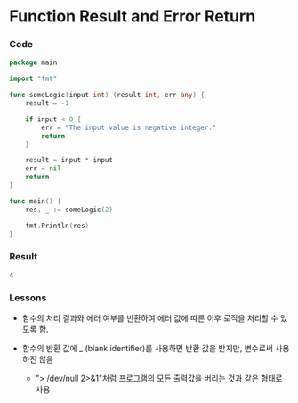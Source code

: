 # Function Result and Error Return

### Code
```go
package main

import "fmt"

func someLogic(input int) (result int, err any) {
	result = -1

	if input < 0 {
		err = "The input value is negative integer."
		return
	}

	result = input * input
	err = nil
	return
}

func main() {
	res, _ := someLogic(2)

	fmt.Println(res)
}
```
### Result
```
4
```
### Lessons
- 함수의 처리 결과와 에러 여부를 반환하여 에러 값에 따른 이후 로직을 처리할 수 있도록 함.
- 함수의 반환 값에 _ (blank identifier)를 사용하면 반환 값을 받지만, 변수로써 사용하진 않음

  - "> /dev/null 2>&1"처럼 프로그램의 모든 출력값을 버리는 것과 같은 형태로 사용